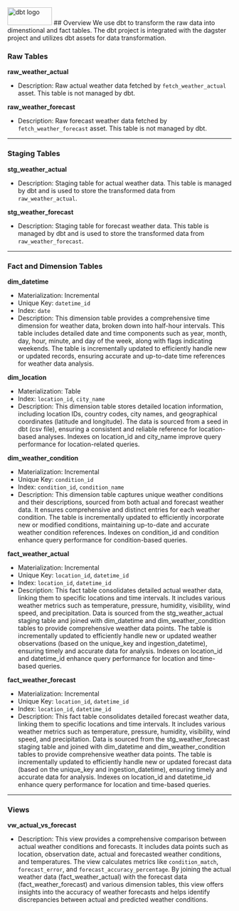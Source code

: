 <img src='https://www.getdbt.com/ui/img/logos/dbt-logo.svg' alt='dbt logo' width='100' height='40' />
## Overview
We use dbt to transform the raw data into dimenstional and fact tables. The dbt project is integrated with the dagster project and utilizes dbt assets for data transformation.

### Raw Tables
**raw_weather_actual**
- Description: Raw actual weather data fetched by `fetch_weather_actual` asset. This table is not managed by dbt.

**raw_weather_forecast**
- Description: Raw forecast weather data fetched by `fetch_weather_forecast` asset. This table is not managed by dbt.
---
### Staging Tables
**stg_weather_actual**
- Description: Staging table for actual weather data. This table is managed by dbt and is used to store the transformed data from `raw_weather_actual`.

**stg_weather_forecast**
- Description: Staging table for forecast weather data. This table is managed by dbt and is used to store the transformed data from `raw_weather_forecast`.
---
### Fact and Dimension Tables
**dim_datetime**
- Materialization: Incremental
- Unique Key: `datetime_id`
- Index: `date`
- Description: This dimension table provides a comprehensive time dimension for weather data, broken down into half-hour intervals. This table includes detailed date and time components such as year, month, day, hour, minute, and day of the week, along with flags indicating weekends. The table is incrementally updated to efficiently handle new or updated records, ensuring accurate and up-to-date time references for weather data analysis.

**dim_location**
- Materialization: Table
- Index: `location_id`, `city_name`
- Description: This dimension table stores detailed location information, including location IDs, country codes, city names, and geographical coordinates (latitude and longitude). The data is sourced from a seed in dbt (csv file), ensuring a consistent and reliable reference for location-based analyses. Indexes on location_id and city_name improve query performance for location-related queries.

**dim_weather_condition**
- Materialization: Incremental
- Unique Key: `condition_id`
- Index: `condition_id`, `condition_name`
- Description: This dimension table captures unique weather conditions and their descriptions, sourced from both actual and forecast weather data. It ensures comprehensive and distinct entries for each weather condition. The table is incrementally updated to efficiently incorporate new or modified conditions, maintaining up-to-date and accurate weather condition references. Indexes on condition_id and condition enhance query performance for condition-based queries.


**fact_weather_actual**
- Materialization: Incremental
- Unique Key: `location_id`, `datetime_id`
- Index: `location_id`, `datetime_id`
- Description: This fact table consolidates detailed actual weather data, linking them to specific locations and time intervals. It includes various weather metrics such as temperature, pressure, humidity, visibility, wind speed, and precipitation. Data is sourced from the stg_weather_actual staging table and joined with dim_datetime and dim_weather_condition tables to provide comprehensive weather data points. The table is incrementally updated to efficiently handle new or updated weather observations (based on the unique_key and ingestion_datetime), ensuring timely and accurate data for analysis. Indexes on location_id and datetime_id enhance query performance for location and time-based queries.

**fact_weather_forecast**
- Materialization: Incremental
- Unique Key: `location_id`, `datetime_id`
- Index: `location_id`, `datetime_id`
- Description: This fact table consolidates detailed forecast weather data, linking them to specific locations and time intervals. It includes various weather metrics such as temperature, pressure, humidity, visibility, wind speed, and precipitation. Data is sourced from the stg_weather_forecast staging table and joined with dim_datetime and dim_weather_condition tables to provide comprehensive weather data points. The table is incrementally updated to efficiently handle new or updated forecast data (based on the unique_key and ingestion_datetime), ensuring timely and accurate data for analysis. Indexes on location_id and datetime_id enhance query performance for location and time-based queries.
---
### Views
**vw_actual_vs_forecast**
- Description: This view provides a comprehensive comparison between actual weather conditions and forecasts. It includes data points such as location, observation date, actual and forecasted weather conditions, and temperatures. The view calculates metrics like `condition_match`, `forecast_error`, and `forecast_accuracy_percentage`. By joining the actual weather data (fact_weather_actual) with the forecast data (fact_weather_forecast) and various dimension tables, this view offers insights into the accuracy of weather forecasts and helps identify discrepancies between actual and predicted weather conditions.
